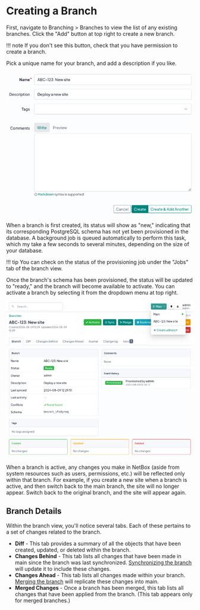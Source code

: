 # Creating a Branch

First, navigate to Branching > Branches to view the list of any existing branches. Click the "Add" button at top right to create a new branch.

!!! note
    If you don't see this button, check that you have permission to create a branch.

Pick a unique name for your branch, and add a description if you like.

![Screenshot: Branch creation form](../media/screenshots/branch-creation-form.png)

When a branch is first created, its status will show as "new," indicating that its corresponding PostgreSQL schema has not yet been provisioned in the database. A background job is queued automatically to perform this task, which my take a few seconds to several minutes, depending on the size of your database.

!!! tip
    You can check on the status of the provisioning job under the "Jobs" tab of the branch view.

Once the branch's schema has been provisioned, the status will be updated to "ready," and the branch will become available to activate. You can activate a branch by selecting it from the dropdown menu at top right.

![Screenshot: Activating a branch](../media/screenshots/activating-a-branch.png)

When a branch is active, any changes you make in NetBox (aside from system resources such as users, permissions, etc.) will be reflected only within that branch. For example, if you create a new site when a branch is active, and then switch back to the main branch, the site will no longer appear. Switch back to the original branch, and the site will appear again.

## Branch Details

Within the branch view, you'll notice several tabs. Each of these pertains to a set of changes related to the branch.

* **Diff** - This tab provides a summary of all the objects that have been created, updated, or deleted within the branch.
* **Changes Behind** - This tab lists all changes that have been made in main since the branch was last synchronized. [Synchronizing the branch](./syncing-merging.md#syncing-a-branch) will update it to include these changes.
* **Changes Ahead** - This tab lists all changes made within your branch. [Merging the branch](./syncing-merging.md#merging-a-branch) will replicate these changes into main.
* **Merged Changes** - Once a branch has been merged, this tab lists all changes that have been applied from the branch. (This tab appears only for merged branches.)
